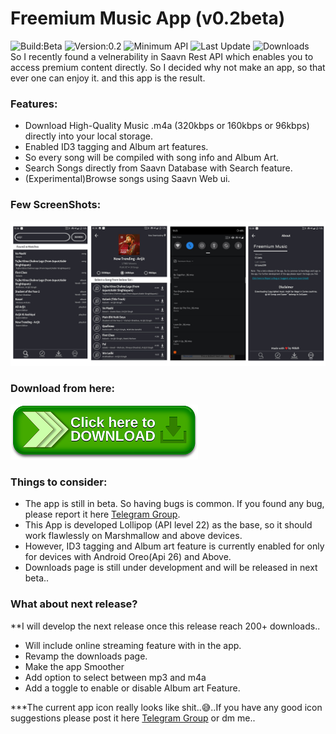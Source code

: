 # Freemium Music App (v0.2beta)
![Build:Beta](https://img.shields.io/badge/Build-Beta-blue.svg)
![Version:0.2](https://img.shields.io/badge/Version-0.2-green.svg)
![Minimum API](https://img.shields.io/badge/Required-Android%206.0%2B-brightgreen.svg)
![Last Update](https://img.shields.io/badge/Last%20Update-05%20July%202019-red.svg)
![Downloads](https://img.shields.io/badge/Downloads-500%2B-orange.svg)
<br>
            So I recently found a velnerability in Saavn Rest API which enables you to access premium content directly. 
So I decided why not make an app, so that ever one can enjoy it. and this app is the result.

### Features:
* Download High-Quality Music .m4a (320kbps or 160kbps or 96kbps) directly into your local storage.
* Enabled ID3 tagging and Album art features.
* So every song will be compiled with song info and Album Art.
* Search Songs directly from Saavn Database with Search feature.
* (Experimental)Browse songs using Saavn Web ui.

### Few ScreenShots:

![Screen Shots](https://github.com/NitishGadangi/Project-UnderConstruction/blob/master/screen_shots.png?raw=true)

### Download from here:

[![](https://github.com/NitishGadangi/Project-UnderConstruction/blob/master/click_here.png?raw=true)](https://www.mediafire.com/file/75434z2tfyl6kd3/Freemium_Music_v0.2Beta.apk/file)

### Things to consider:
* The app is still in beta. So having bugs is common. If you found any bug, please report it here [Telegram Group](https://t.me/joinchat/HH4B2xFVtt6_2hbJl_qKQA).
* This App is developed Lollipop (API level 22) as the base, so it should work flawlessly on Marshmallow and above devices.
* However, ID3 tagging and Album art feature is currently enabled for only for devices with Android Oreo(Api 26) and Above.
* Downloads page is still under development and will be released in next beta..

### What about next release?
**I will develop the next release once this release reach 200+ downloads..
* Will include online streaming feature with in the app.
* Revamp the downloads page.
* Make the app Smoother
* Add option to select between mp3 and m4a
* Add a toggle to enable or disable Album art Feature.

***The current app icon really looks like shit..😅..If you have any good icon suggestions please post it here [Telegram Group](https://t.me/joinchat/HH4B2xFVtt6_2hbJl_qKQA) or dm me..
